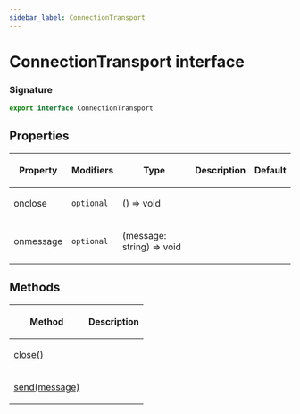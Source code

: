 ```yaml
---
sidebar_label: ConnectionTransport
---
```


# ConnectionTransport interface

### Signature

```typescript
export interface ConnectionTransport
```

## Properties

<table><thead><tr><th>

Property

</th><th>

Modifiers

</th><th>

Type

</th><th>

Description

</th><th>

Default

</th></tr></thead>
<tbody><tr><td>

<span id="onclose">onclose</span>

</td><td>

`optional`

</td><td>

() =&gt; void

</td><td>

</td><td>

</td></tr>
<tr><td>

<span id="onmessage">onmessage</span>

</td><td>

`optional`

</td><td>

(message: string) =&gt; void

</td><td>

</td><td>

</td></tr>
</tbody></table>

## Methods

<table><thead><tr><th>

Method

</th><th>

Description

</th></tr></thead>
<tbody><tr><td>

<span id="close">[close()](./puppeteer.connectiontransport.close.md)</span>

</td><td>

</td></tr>
<tr><td>

<span id="send">[send(message)](./puppeteer.connectiontransport.send.md)</span>

</td><td>

</td></tr>
</tbody></table>

